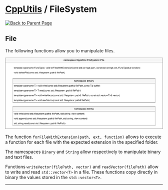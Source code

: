# [CppUtils](../README.md) / FileSystem

[![Back to Parent Page](https://img.shields.io/badge/-Back_to_Parent_Page-blue?style=for-the-badge)](../README.md)

## File

The following functions allow you to manipulate files.

<p align="center"><img src="resources/File.drawio.svg" alt="File diagram"/></p>

The function ``forFileWithExtension(path, ext, function)`` allows to execute a function for each file with the expected extension in the specified folder.

The namespaces ``Binary`` and ``String`` allow respectively to manipulate binary and text files.

Functions ``writeVector(filePath, vector)`` and ``readVector(filePath)`` allow to write and read ``std::vector<T>`` in a file. These functions copy directly in binary the values stored in the ``std::vector<T>``.

---

